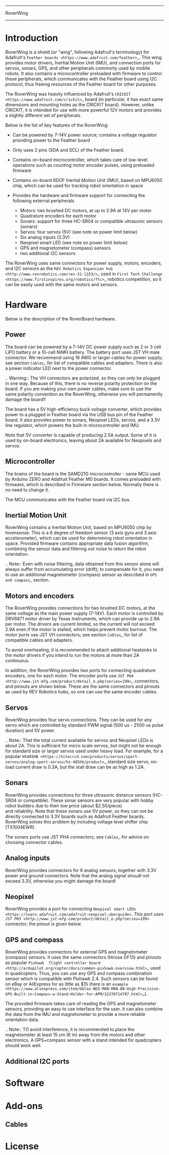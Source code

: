 *********
RoverWing
*********


Introduction
============
RoverWing is a  shield (or "wing", following Adafruit's terminology) for Adafruit's `Feather boards <https://www.adafruit.com/feather>`_. 
This wing provides motor drivers, Inertial Motion Unit (IMU), and connection ports for servos, sonars, GPS, 
and other peripherals commonly used by mobile robots. It also contains a microcontroller preloaded with firmware 
to control these peripherals, which communicates with the Feather board using I2C protocol, thus freeing resources 
of the Feather board for other purposes. 

The RoverWing was heavily influenced by Adafruit's `CRICKIT <https://www.adafruit.com/crickit>`_   board (in particular, it has exact same dimensions and 
mounting holes as the CRICKIT board). However, unlike CRICKIT, it is intended for use with more powerful 12V motors 
and provides a slightly different set of peripherals. 

Below is the list of key features of the RoverWing:

* Can be powered by 7-14V power source; contains a voltage regulator providing power to the Feather board

* Only uses 2 pins (SDA and SCL) of the Feather board. 

* Contains on-board microcontroller, which takes care of low-level operations such as counting motor encoder pulses, using preloaded firmware

* Contains on-board 6DOF  Inertial Motion Unit (IMU), based on MPU6050 chip, which can be used for tracking robot orientation in space

* Provides the hardware and firmware support for connecting the following external peripherals

  - Motors: two brushed DC motors, at up to 2.9A at 14V per motor
  - Quadrature encoders for each motor
  - Sonars: support for three HC-SR04 or compatible ultrasonic sensors (sonars)  
  - Servos: four servos (5V) (see note on power limit below)
  - Six analog inputs (3.3V)
  - Neopixel smart LED (see note on power limit below)
  - GPS and magnetometer (compass) sensors
  - two additional I2C sensors
  

The RoverWing uses same connectors for power supply, motors, encoders, and I2C sensors as the `REV Robotics Expansion hub <http://www.revrobotics.com/rev-31-1153/>`_ 
used in `First Tech Challenge <https://www.firstinspires.org/robotics/ftc>`_  robotics competition, so it can be easily used with the same motors and sensors. 
  
Hardware
========

Below is the description of the RoverBoard hardware. 

Power
-----

The board can be powered by a 7-14V DC power supply such as 2 or 3 cell LiPO battery or  a 10-cell NiMH battery. 
The battery port uses JST VH male connector. We recommend using 18 AWG or larger cables for power supply;  see section `Cables`_ for list of 
compatible cables and adapters. There is also a power indicator LED next to the power connector. 

.. Warning::
   The VH connectors are polarized, so they can only be plugged in one way. Because of this, there  is no reverse  polarity protection 
   on the board. If you are making your own power cables, make sure to use the same polarity convention as the RoverWing, otherwise 
   you will permanently damage the board!!
   

The board has a 5V high-efficiency  buck voltage converter, which provides power to a plugged in Feather board via the USB bus pin of the Feather board. 
It also provides power to sonars, Neopixel LEDs, servos, and a 3.3V line regulator, which powers the built-in microcontroller and IMU. 



Note that 5V converter is capable of producing 2.5A output. Some of it is used by on-board electronics, leaving about 2A  available for Neopixels and servos. 


Microcontroller
---------------
The brains of the board is the SAMD21G microcontroller - same MCU used by Arduino ZERO and Adafruit Feather M0 boards. 
It comes preloaded with firmware, which is described in Firmware section below. Normally there is no need to change it. 


The MCU communicates with the Feather board via I2C bus. 

Inertial Motion Unit
--------------------
RoverWing contains a  Inertial Motion Unit, based on MPU6050 chip by Invensense. This is a 6 degree of freedom sensor (3 axis gyro 
and 3 axis accelerometer), which can be used for  determining robot orientation in space. Provided firmware contains appropriate data 
fusion algorithm, combining the sensor data and filtering out noise to return the robot orientation.

.. Note::
   Even with noise filtering, data obtained from this sensor alone will always suffer from accumulating error (drift); 
   to compensate for it, you need to use  an additional magnetometer (compass) sensor as described in `GPS and compass`_ section. 
   


Motors and encoders
-------------------
The RoverWing provides connections for two brushed DC motors, at the same voltage as the main power supply (7-14V). Each motor is 
controlled by DRV8871 motor driver by Texas Instruments, which can provide up to 2.9A per motor. The drivers are current limited, 
so the current will not exceed 2.9A even if the motor is stalled, which helps prevent motor burnout. The motor ports use JST VH connectors; 
see section `Cables`_ for list of compatible cables and adapters.

To avoid overheating, it is recommended to attach  additional heatsinks to the motor drivers if you intend to run the motors at 
more than 2A continuous. 


In addition, the RoverWing provides two ports for connecting quadrature encoders, one for each motor. The encoder ports use 
`JST PH4 <http://www.jst-mfg.com/product/detail_e.php?series=199>`_ connectors, 
and pinouts are shown below. These are the same connectors and pinouts as used by REV Robotics hubs, so one can use the same encoder cables. 




Servos
------
RoverWing provides four servo connections. They can be used for any servo which are controlled by standard PWM signal (500 us - 2500 us pulse duration) and 5V power. 

.. Note::
   That the total current available for servos and Neopixel LEDs is about 2A. This is sufficient 
   for micro scale servos, but might not be enough for standard size or larger  servos used under 
   heavy load.  For example, for a popular `HS485HB <https://hitecrcd.com/products/servos/sport-servos/analog-sport-servos/hs-485hb/product>`_ 
   standard size servo, no-load current draw is 0.3A, but the stall draw  can be as high as 1.2A. 





Sonars
------
RoverWing provides connections for three ultrasonic distance sensors (HC-SR04 or compatible). 
These sonar sensors are very popular with hobby robot builders due to their low price  (about $2.50/piece)  
and reliability. Note that these sonars use 5V power, so they can not be directly connected to 3.3V boards 
such as Adafruit Feather boards. RoverWing solves this problem by  including voltage level shifter  chip (TX1004EWR). 

The sonars ports use JST PH4 connectors; see `Cables`_ for advice on choosing connector cables. 

Analog inputs
-------------
RoverWing provides connectors for 6 analog sensors, together with 3.3V power and ground connectors. 
Note that the analog signal shoudl not exceed 3.3V, otherwise you might damage the board!


Neopixel
--------
RoverWing provides a port for connecting `Neopixel smart LEDs <https://learn.adafruit.com/adafruit-neopixel-uberguide>`_.  This port uses `JST PH3 <http://www.jst-mfg.com/product/detail_e.php?series=199>`_ connector; the pinout is given below. 



GPS and compass
---------------
RoverWing provides connectors for external GPS and magnetometer (compass) sensors. It uses the same connectors (Hirose DF13) and pinouts as popular `Pixhawk 
flight controller board <http://ardupilot.org/copter/docs/common-pixhawk-overview.html>`_  used in quadcopters. Thus, you can use  any GPS and 
compass combination sensor which is compatible with Pixhawk 2.4. Such sensors can be found on eBay or AliExpress for as little as $15 (here is an 
`example <https://www.aliexpress.com/item/Ublox-NEO-M8N-M8N-8N-High-Precision-GPS-Built-in-Compass-w-Stand-Holder-for-APM/32370714787.html>`_). 

The provided firmware takes care of reading the GPS and magnetometer sensors, providing an easy to use interface for the user. It can also combine the 
data from the IMU and magnetometer to provide a more reliable orientation data. 


.. Note::
   TO avoid interference, it is recommended to place the magnetometer at least 15 cm (6 in) away from the  motors and other electronics. 
   A GPS+compass sensor with a stand intended for quadcopters should work well. 
   

Additional I2C ports
--------------------








Software
========

Add-ons
=======

Cables
------


License
=======

